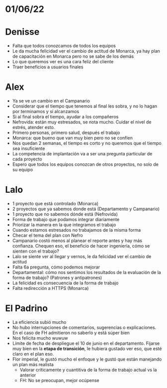 # 01/06/22

# Denisse

- Falta que todos conozcamos de todos los equipos
- Le da mucha felicidad ver el cambio de actitud de Monarca, ya hay plan de capacitación en Monarca pero no se sabe de los demás
- Lo que queremos ver es una cara feliz del cliente
- Traer beneficios a usuarios finales

# Alex

- Ya se ve un cambio en el Campanario
- Considerar que el tiempo que tenemos al final les sobra, y no lo hagan por terminamos y sí alcanzamos
- Si al final sobra el tiempo, ayudar a los compañeros
- Nefrovida: están muy estresados, se nota mucho. Cuidar el nivel de estrés, atender esto.
- Primero personas, primero salud, después el trabajo
- Monarca: que bueno que van muy bien pero no se confíen
- Nos quedan 2 semanas, el tiempo es corto y no queremos que el tiempo sea insuficiente
- La competencia de implantación va a ser una pregunta particular de cada proyecto
- Espero que todos los equipos conozcan de otros proyectos, no solo de su equipo

# Lalo

- 1 proyecto que está controlado (Monarca)
- 2 proyectos que ya sabemos donde está (Departamento y Campanario)
- 1 proyecto que no sabemos dónde está (Nefrovida)
- Forma de trabajo que podamos integrar diariamente
- Priorizar la manera en la que integramos el trabajo
- Cuando estamos estresados no trabajamos de la misma forma
- Checar el tema del plan con Nefro
- Campanario costó menos al planear el reporte antes y hay más confianza. Chequen eso, el beneficio de hacer ingeniería, cómo se sienten con el trabajo?
- Lalo se siente ver al llegar y vernos, le da felicidad ver el cambio de actitud
- Falta 6a pregunta, cómo podemos mejorar
- Departamental: cómo nos sentimos los resultados de la evaluación de la forma de trabajo? (Patrones y antipatrones)
- La felicidad es consecuencia de la forma de trabajo
- Falta redirección a HTTPS (Monarca)

# El Padrino

- La eficiencia subió mucho
- No hubo interrupciones de comentarios, sugerencias o explicaciones. En el caso de FH admitieron no saberlo y está súper bien
- Nos felicita mucho wuwuw
- Límite de fecha de despliegue el 10 de junio en el departamento. Fijarse muy bien en la **etapa de transición**, le hubiera gustado ver eso, que esté claro en el plan eso.
- Flor imperial, le gustó mucho el enfoque y le gustó que están manejando un plan más realista
    - Valorar críticamente y cuantitiva de la forma de trabajo actual vs la anterior
    - FH: No se preocupan, mejor ocúpense